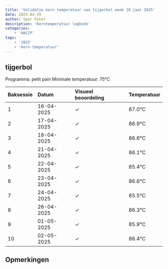 ```yaml
---
title: 'Validatie kern temperatuur van tijgerbol week 18 jaar 2025'
date: 2025-04-29
author: Spar Pater
description: 'Kerntemperatuur logboek'
categories:
    - 'HACCP'
tags:
    - '2025'
    - 'Kern-temperatuur'
---
```


## tijgerbol

Programma: petit pain
Minimale temperatuur: 75°C

| Baksessie | Datum | Visueel beoordeling | Temperatuur |
|:---|:---|:---|:---|
| 1 | 16-04-2025 | &check; | 87.0°C |
| 2 | 17-04-2025 | &check; | 86.9°C |
| 3 | 18-04-2025 | &check; | 86.6°C |
| 4 | 21-04-2025 | &check; | 86.1°C |
| 5 | 22-04-2025 | &check; | 85.4°C |
| 6 | 23-04-2025 | &check; | 86.6°C |
| 7 | 24-04-2025 | &check; | 85.5°C |
| 8 | 26-04-2025 | &check; | 86.3°C |
| 9 | 01-05-2025 | &check; | 85.9°C |
| 10 | 02-05-2025 | &check; | 86.4°C |

## Opmerkingen


